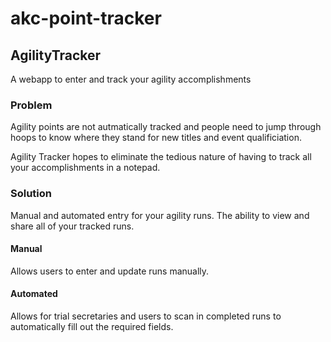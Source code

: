 # akc-point-tracker

## AgilityTracker

A webapp to enter and track your agility accomplishments

### Problem

Agility points are not autmatically tracked and people need to jump through hoops to know where they stand for new titles and event qualificiation.

Agility Tracker hopes to eliminate the tedious nature of having to track all your accomplishments in a notepad.

### Solution

Manual and automated entry for your agility runs.
The ability to view and share all of your tracked runs.

#### Manual

Allows users to enter and update runs manually.

#### Automated

Allows for trial secretaries and users to scan in completed runs to automatically fill out the required fields.
